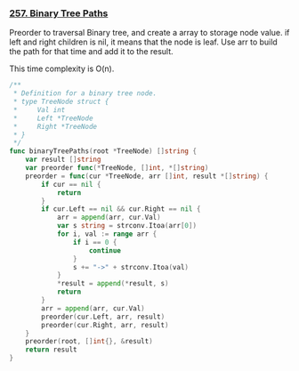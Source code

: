 ### [257. Binary Tree Paths]

Preorder to traversal Binary tree, and create a array to storage node value.
if left and right children is nil, it means that the node is leaf. Use arr to build the path for that time and add it to the result.

This time complexity is O(n).

```go
/**
 * Definition for a binary tree node.
 * type TreeNode struct {
 *     Val int
 *     Left *TreeNode
 *     Right *TreeNode
 * }
 */
func binaryTreePaths(root *TreeNode) []string {
	var result []string
	var preorder func(*TreeNode, []int, *[]string)
	preorder = func(cur *TreeNode, arr []int, result *[]string) {
		if cur == nil {
			return
		}
		if cur.Left == nil && cur.Right == nil {
			arr = append(arr, cur.Val)
			var s string = strconv.Itoa(arr[0])
			for i, val := range arr {
				if i == 0 {
					continue
				}
				s += "->" + strconv.Itoa(val)
			}
			*result = append(*result, s)
			return
		}
		arr = append(arr, cur.Val)
		preorder(cur.Left, arr, result)
		preorder(cur.Right, arr, result)
	}
	preorder(root, []int{}, &result)
	return result
}
```

[257. Binary Tree Paths]: https://leetcode.com/problems/binary-tree-paths/